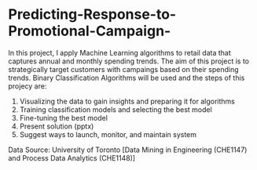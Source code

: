 # Predicting-Response-to-Promotional-Campaign-

In this project, I apply Machine Learning algorithms to retail data that captures annual and monthly spending trends. The aim of this project is to strategically target customers with campaings based on their spending trends. Binary Classification Algorithms will be used and the steps of this projecy are:

1. Visualizing the data to gain insights and preparing it for algorithms
3. Training classification models and selecting the best model 
4. Fine-tuning the best model
5. Present solution (pptx)
6. Suggest ways to launch, monitor, and maintain system

Data Source: University of Toronto [Data Mining in Engineering (CHE1147) and Process Data Analytics (CHE1148)]
